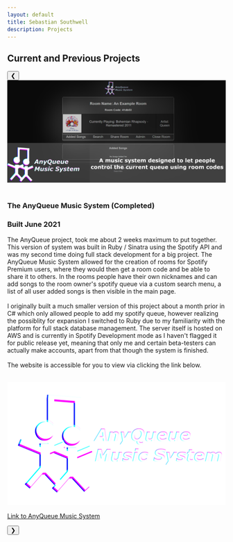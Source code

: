 ```yaml
---
layout: default
title: Sebastian Southwell
description: Projects
---
```


## Current and Previous Projects

<script src="/assets/js/slideshow.js"></script>
<div class="slideshow-container">
    <button class="slide-button button-left" onclick="moveDiv(-1)">&#10094;</button>
    <div class="mySlides" style="display: block;">
      <img src="/assets/images/AnyQueue.png" >
      <div class="slide-info">
        <br>
        <h3>The AnyQueue Music System (Completed)</h3>
        <h3>Built June 2021</h3>
        <p>
        The AnyQueue project, took me about 2 weeks maximum to put together. This version of system was built in Ruby / Sinatra using the Spotify API and was my second time doing full stack development for a big project. The AnyQueue Music System allowed for the creation of rooms for Spotify Premium users, where they would then get a room code and be able to share it to others. In the rooms people have their own nicknames and can add songs to the room owner's spotify queue via a custom search menu, a list of all user added songs is then visible in the main page. 
        <br>
        <br>
        I originally built a much smaller version of this project about a month prior in C# which only allowed people to add my spotify queue, however realizing the possiblity for expansion I switched to Ruby due to my familiarity with the platform for full stack database management. The server itself is hosted on AWS and is currently in Spotify Development mode as I haven't flagged it for public release yet, meaning that only me and certain beta-testers can actually make accounts, apart from that though the system is finished.
        <br>
        <br>
        The website is accessible for you to view via clicking the link below.
        </p>
        <br>
        <a class="solution-url" href="http://anyqueue.sebasouthwell.co.uk">
          <img class="solution-link" src="/assets/images/AnyQueue_PageLogo.png">
          <p>Link to AnyQueue Music System</p>
        </a>
      </div>
    </div>
    <div class="mySlides" style="display: none;">
      <img src="/assets/images/eParent.png" >
        <div class="slide-info">
          <br>
          <h3>The eParent Revision Monitor (Completed)</h3>
          <h3>Built Nov 2019- Mar 2020</h3>
          <p>
          The eParent project, has been one of my longest overall projects so far (5 months in background), not because of how complicated the base system was itself but more in the lack of libraries used and where I had to make up the difference. This was my coursework for my A-Level Computer Science NEA (Non-exam assessment) where the use of libraries and focus towards appearance was discouraged to maximise marks for complex behaviour, and in doing so I went beyond this requirement such as creating my own RSA encryption for client-server communication.
          <br>
          <br>
          The project was originally built to help me in my studies revising for A-Levels at the time, and I had a base theory of how the program would work since 2017 where I was testing out random commands in Python. The program itself worked by asking user to make an account, where there information was stored on a server and then during pre-specified revision times, revision questions taloured towards the users information would then appear. In this revision time the user would be force to answer questions until the end of the session via background program detection which blocked specified programs, all Steam games and also web browsers depending on current window titles.
          <br>
          <br>
          There is no official release of this system, and I plan to remake a more clean, efficient and aesthetically pleasing version in the future.
          My A-Level demo is accessible for you to view via clicking the link below.
          </p>
          <br>
          <a class="solution-url" href="https://www.youtube.com/watch?v=G0OyCWsblZA">
            <img class="solution-link" src="/assets/images/eParentLogo.png">
            <p>Link to Testing Demonstation</p>
          </a>
      </div>
    </div>    
    <div class="mySlides" style="display: none;">
      <img src="/assets/images/AnyQueue.png" >
    </div>
    <button class="slide-button button-right" onclick="moveDiv(1)" >&#10095;</button>
</div>

<div class="text-content">
<div>